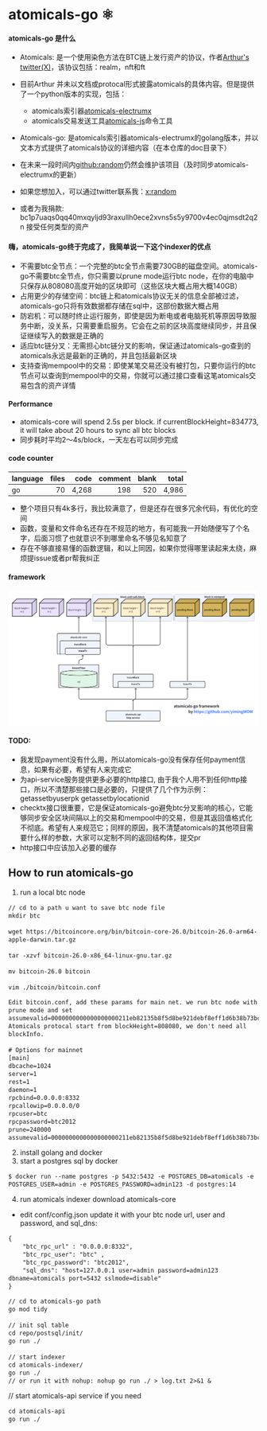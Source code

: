 # atomicals-go ⚛️

#### atomicals-go 是什么
- Atomicals: 是一个使用染色方法在BTC链上发行资产的协议，作者[Arthur's twitter(X)](https://twitter.com/atomicalsxyz)，该协议包括：realm，nft和ft
- 目前Arthur 并未以文档或protocal形式披露atomicals的具体内容。但是提供了一个python版本的实现，包括：
    - atomicals索引器[atomicals-electrumx](https://github.com/atomicals/atomicals-electrumx)
    - atomicals交易发送工具[atomicals-js](https://github.com/atomicals/atomicals-js)命令工具
- Atomicals-go: 是atomicals索引器atomicals-electrumx的golang版本，并以文本方式提供了atomicals协议的详细内容（在本仓库的doc目录下）

- 在未来一段时间内[github:random](https://github.com/yimingWOW)仍然会维护该项目（及时同步atomicals-electrumx的更新）
- 如果您想加入，可以通过twitter联系我：[x:random](https://twitter.com/isyiming)
- 或者为我捐款: bc1p7uaqs0qq40mxqyljd93raxullh0ece2xvns5s5y9700v4ec0qjmsdt2q2n 接受任何类型的资产

#### 嗨，atomicals-go终于完成了，我简单说一下这个indexer的优点

- 不需要btc全节点：一个完整的btc全节点需要730GB的磁盘空间。atomicals-go不需要btc全节点，你只需要以prune mode运行btc node，在你的电脑中只保存从808080高度开始的区块即可（这些区块大概占用大概140GB）
- 占用更少的存储空间：btc链上和atomicals协议无关的信息全部被过滤，atomicals-go只将有效数据都存储在sql中，这部份数据大概占用
- 防宕机：可以随时终止运行服务，即使是因为断电或者电脑死机等原因导致服务中断，没关系，只需要重启服务。它会在之前的区块高度继续同步，并且保证继续写入的数据是正确的
- 适应btc链分叉：无需担心btc链分叉的影响，保证通过atomicals-go查到的atomicals永远是最新的正确的，并且包括最新区块
- 支持查询mempool中的交易：即使某笔交易还没有被打包，只要你运行的btc节点可以查询到mempool中的交易，你就可以通过接口查看这笔atomicals交易包含的资产详情

#### Performance
- atomicals-core will spend 2.5s per block. if currentBlockHeight=834773, it will take about 20 hours to sync all btc blocks
- 同步耗时平均2～4s/block，一天左右可以同步完成

#### code counter

| language | files | code | comment | blank | total |
| :--- | ---: | ---: | ---: | ---: | ---: |
| go | 70 | 4,268 | 198 | 520 | 4,986 |

- 整个项目只有4k多行，我比较满意了，但是还存在很多冗余代码，有优化的空间
- 函数，变量和文件命名还存在不规范的地方，有可能我一开始随便写了个名字，后面习惯了也就意识不到哪里命名不够见名知意了
- 存在不够直接易懂的函数逻辑，和以上同因，如果你觉得哪里读起来太绕，麻烦提issue或者pr帮我纠正

#### framework
![image](https://github.com/atomicals-community/atomicals-go/blob/main/doc/pic/atomicals-go-framework.png)



#### TODO:
- 我发现payment没有什么用，所以atomicals-go没有保存任何payment信息，如果有必要，希望有人来完成它
- 为api-service服务提供更多必要的http接口, 由于我个人用不到任何http接口，所以不清楚那些接口是必要的，只提供了几个作为示例：getassetbyuserpk getassetbylocationid
- checktx接口很重要，它是保证atomicals-go避免btc分叉影响的核心，它能够同步安全区块间隔以上的交易和mempool中的交易，但是其返回值格式化不彻底。希望有人来规范它；同样的原因，我不清楚atomicals的其他项目需要什么样的参数，大家可以定制不同的返回结构体，提交pr
- http接口中应该加入必要的缓存


## How to run atomicals-go
1. run a local btc node
```
// cd to a path u want to save btc node file 
mkdir btc

wget https://bitcoincore.org/bin/bitcoin-core-26.0/bitcoin-26.0-arm64-apple-darwin.tar.gz

tar -xzvf bitcoin-26.0-x86_64-linux-gnu.tar.gz

mv bitcoin-26.0 bitcoin

vim ./bitcoin/bitcoin.conf

```
```
Edit bitcoin.conf, add these params for main net. we run btc node with prune mode and set assumevalid=0000000000000000000211eb82135b8f5d8be921debf8eff1d6b38b73bc03834.
Atomicals protocal start from blockHeight=808080, we don't need all blockInfo.

# Options for mainnet
[main]
dbcache=1024
server=1
rest=1
daemon=1
rpcbind=0.0.0.0:8332 
rpcallowip=0.0.0.0/0 
rpcuser=btc
rpcpassword=btc2012
prune=240000
assumevalid=0000000000000000000211eb82135b8f5d8be921debf8eff1d6b38b73bc03834
```

2. install golang and docker
3. start a postgres sql by docker
```
$ docker run --name postgres -p 5432:5432 -e POSTGRES_DB=atomicals -e POSTGRES_USER=admin -e POSTGRES_PASSWORD=admin123 -d postgres:14
``` 
4. run atomicals indexer
download atomicals-core
- edit conf/config.json update it with your btc node url, user and password, and sql_dns:
```
{
    "btc_rpc_url" : "0.0.0.0:8332",
    "btc_rpc_user": "btc" ,
    "btc_rpc_password": "btc2012",
    "sql_dns": "host=127.0.0.1 user=admin password=admin123 dbname=atomicals port=5432 sslmode=disable"
}
```
``` 
// cd to atomicals-go path
go mod tidy

// init sql table
cd repo/postsql/init/
go run ./

// start indexer
cd atomicals-indexer/
go run ./  
// or run it with nohup: nohup go run ./ > log.txt 2>&1 &
``` 
// start atomicals-api service if you need
```
cd atomicals-api
go run ./
```
